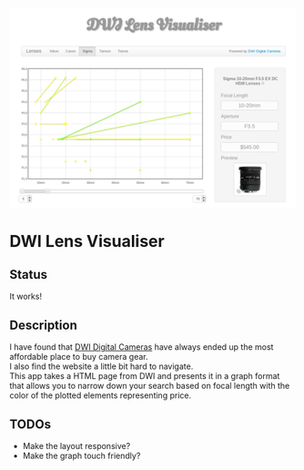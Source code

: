 ![](http://github.com/stevenocchipinti/dwi-visualiser/raw/master/dwi-visualiser.png)

DWI Lens Visualiser
===================

Status
------

It works!

Description
-----------

I have found that [DWI Digital Cameras](http://www.dwidigitalcameras.com.au/astore/Default.aspx) have always ended up the most affordable place to buy camera gear.  
I also find the website a little bit hard to navigate.  
This app takes a HTML page from DWI and presents it in a graph format that allows you to narrow down your search based on focal length with the color of the plotted elements representing price.


TODOs
-----

- Make the layout responsive?
- Make the graph touch friendly?
